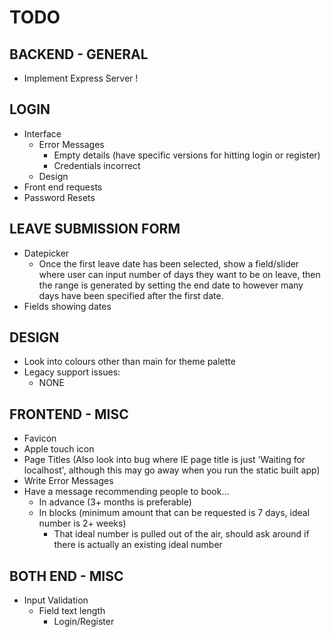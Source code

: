 # TODO

## BACKEND - GENERAL

- Implement Express Server !

## LOGIN

- Interface
  - Error Messages
    - Empty details (have specific versions for hitting login or register)
    - Credentials incorrect
  - Design
- Front end requests
- Password Resets

## LEAVE SUBMISSION FORM

- Datepicker
  - Once the first leave date has been selected, show a field/slider where user can input number of days they want to be on leave, then the range is generated by setting the end date to however many days have been specified after the first date.
- Fields showing dates

## DESIGN

- Look into colours other than main for theme palette
- Legacy support issues:
  - NONE

## FRONTEND - MISC

- Favicon
- Apple touch icon
- Page Titles (Also look into bug where IE page title is just 'Waiting for localhost', although this may go away when you run the static built app)
- Write Error Messages
- Have a message recommending people to book...
  - In advance (3+ months is preferable)
  - In blocks (minimum amount that can be requested is 7 days, ideal number is 2+ weeks)
    - That ideal number is pulled out of the air, should ask around if there is actually an existing ideal number

## BOTH END - MISC

- Input Validation
  - Field text length
    - Login/Register
